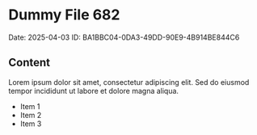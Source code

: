 # Dummy File 682

Date: 2025-04-03
ID: BA1BBC04-0DA3-49DD-90E9-4B914BE844C6

## Content

Lorem ipsum dolor sit amet, consectetur adipiscing elit.
Sed do eiusmod tempor incididunt ut labore et dolore magna aliqua.

* Item 1
* Item 2
* Item 3
